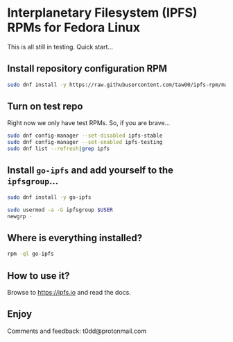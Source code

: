 # Interplanetary Filesystem (IPFS) RPMs for Fedora Linux

This is all still in testing. Quick start...

## Install repository configuration RPM
```sh
sudo dnf install -y https://raw.githubusercontent.com/taw00/ipfs-rpm/master/toddpkgs-ipfs-repo-1.0-1.fc27.taw0.noarch.rpm
```

## Turn on test repo

Right now we only have test RPMs. So, if you are brave...
```sh
sudo dnf config-manager --set-disabled ipfs-stable
sudo dnf config-manager --set-enabled ipfs-testing
sudo dnf list --refresh|grep ipfs
```

## Install `go-ipfs` and add yourself to the `ipfsgroup`...

```sh
sudo dnf install -y go-ipfs
```
```sh
sudo usermod -a -G ipfsgroup $USER
newgrp -
```

## Where is everything installed?
```sh
rpm -ql go-ipfs
```

## How to use it?

Browse to <https://ipfs.io> and read the docs.

## Enjoy

Comments and feedback: t0dd\@protonmail\.com
